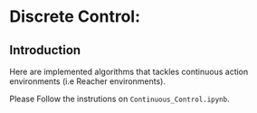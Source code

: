 # Discrete Control:

## Introduction

Here are implemented algorithms that tackles continuous action environments (i.e Reacher environments).

Please Follow the instrutions on `Continuous_Control.ipynb`.